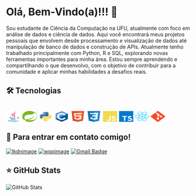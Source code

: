 # Olá, Bem-Vindo(a)!!! 👋

<p>
 Sou estudante de Ciência da Computação na UFU, atualmente com foco em análise de dados e ciência de dados. Aqui você encontrará meus projetos pessoais que envolvem desde processamento e visualização de dados até manipulação de banco de dados e construção de APIs. Atualmente tenho trabalhado principalmente com Python, R e SQL, explorando novas ferramentas importantes para minha área. Estou sempre aprendendo e compartilhando o que desenvolvo, com o objetivo de contribuir para a comunidade e aplicar minhas habilidades a desafios reais.
</p>
<!-- <p>
 Atualmente, um dos meus principais projetos é uma plataforma chamada SAT, uma aplicação para ajudar a conexão entre alunos e professores de todo o Brasil.
</p> -->

## 🛠️ Tecnologias
    
<div style="display: inline_block"><br>
  <img align="center" alt="Marcel-Java" height="30" width="40" src="https://raw.githubusercontent.com/devicons/devicon/master/icons/java/java-original.svg">
  <img align="center" alt="Marcel-Java" height="30" width="40" src="https://raw.githubusercontent.com/devicons/devicon/master/icons/spring/spring-original.svg">
  <img align="center" alt="Marcel-Python" height="30" width="40" src="https://raw.githubusercontent.com/devicons/devicon/master/icons/python/python-original.svg">
  <img align="center" alt="Marcel-C" height="30" width="40" src="https://raw.githubusercontent.com/devicons/devicon/master/icons/c/c-original.svg">
  <img align="center" alt="Marcel-HTML" height="30" width="40" src="https://raw.githubusercontent.com/devicons/devicon/master/icons/html5/html5-original.svg">
  <img align="center" alt="Marcel-CSS" height="30" width="40" src="https://raw.githubusercontent.com/devicons/devicon/master/icons/css3/css3-original.svg">
  <img align="center" alt="Marcel-Js" height="30" width="40" src="https://raw.githubusercontent.com/devicons/devicon/master/icons/javascript/javascript-plain.svg">
  <img align="center" alt="Marcel-Ts" height="30" width="40" src="https://raw.githubusercontent.com/devicons/devicon/master/icons/typescript/typescript-plain.svg">
  <img align="center" alt="Marcel-React" height="30" width="40" src="https://raw.githubusercontent.com/devicons/devicon/master/icons/react/react-original.svg">
  <img align="center" alt="Marcel-Git" height="30" width="40" src="https://raw.githubusercontent.com/devicons/devicon/master/icons/git/git-original.svg">
</div>

## 📧 Para entrar em contato comigo!

[![lkdnimage](https://img.shields.io/badge/LinkedIn-0077B5?style=for-the-badge&logo=linkedin&logoColor=white)](https://www.linkedin.com/in/marcel-f%C3%A9o-746155222/)
[![wppimage](https://img.shields.io/badge/WhatsApp-25D366?style=for-the-badge&logo=whatsapp&logoColor=white)](https://api.whatsapp.com/send?phone=5534996452091&text=Oi,%20Marcel)
[![Gmail Badge](https://img.shields.io/badge/-Gmail-c14438?style=for-the-badge&logo=Gmail&logoColor=white)](mailto:marcelfeo29@gmail.com)

## ⭐ GitHub Stats
<!--
<table>
  <tr>
    <td>
      <img
        align="left"
        src="https://github-readme-stats.vercel.app/api?username=MarcelFeo&theme=dark&hide_border=false&include_all_commits=true"
        alt="Github Stats"
      />
    </td>
    <td>
      <img
        align="left"
        src="https://github-readme-stats.vercel.app/api/top-langs/?username=MarcelFeo&theme=dark&hide_border=false&include_all_commits=true&count_private=true&layout=compact"
        alt="Github Stats"
      />
    </td>
    <td>
      <br />
      <img
        align="left"
        src="https://github-readme-streak-stats.herokuapp.com/?user=MarcelFeo&theme=dark&hide_border=false"
        alt="Github Stats"
      />
    </td>
  </tr>
</table>
-->
![GitHub Stats](https://github-readme-stats.vercel.app/api?username=MarcelFeo&show_icons=true)
